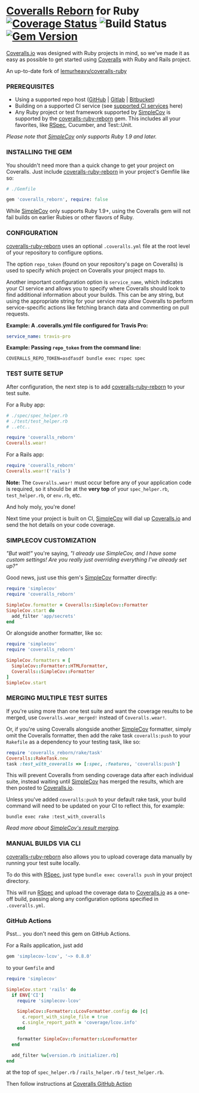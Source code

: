 # [Coveralls Reborn](https://coveralls.io) for Ruby [![Coverage Status](https://coveralls.io/repos/github/tagliala/coveralls-ruby-reborn/badge.svg?branch=main)](https://coveralls.io/github/tagliala/coveralls-ruby-reborn?branch=main) ![Build Status](https://github.com/tagliala/coveralls-ruby-reborn/actions/workflows/ruby.yml/badge.svg) [![Gem Version](https://badge.fury.io/rb/coveralls_reborn.svg)](https://badge.fury.io/rb/coveralls_reborn)

[Coveralls.io](https://coveralls.io) was designed with Ruby projects in mind, so we've made it as
easy as possible to get started using [Coveralls](https://coveralls.io) with Ruby and Rails project.

An up-to-date fork of [lemurheavy/coveralls-ruby](https://github.com/lemurheavy/coveralls-ruby)

### PREREQUISITES

- Using a supported repo host ([GitHub](http://github.com/) | [Gitlab](https://gitlab.com/) |
  [Bitbucket](https://bitbucket.org/))
- Building on a supported CI service (see
  [supported CI services](https://docs.coveralls.io/supported-ci-services) here)
- Any Ruby project or test framework supported by
  [SimpleCov](https://github.com/colszowka/simplecov) is supported by the
  [coveralls-ruby-reborn](https://github.com/tagliala/coveralls-ruby-reborn) gem. This includes
  all your favorites, like [RSpec](http://rspec.info/), Cucumber, and Test::Unit.

*Please note that [SimpleCov](https://github.com/colszowka/simplecov) only supports Ruby 1.9 and later.*

### INSTALLING THE GEM

You shouldn't need more than a quick change to get your project on Coveralls. Just include
[coveralls-ruby-reborn](https://github.com/tagliala/coveralls-ruby-reborn) in your project's
Gemfile like so:

```ruby
# ./Gemfile

gem 'coveralls_reborn', require: false
```

While [SimpleCov](https://github.com/colszowka/simplecov) only supports Ruby 1.9+, using the
Coveralls gem will not fail builds on earlier Rubies or other flavors of Ruby.

### CONFIGURATION

[coveralls-ruby-reborn](https://github.com/tagliala/coveralls-ruby-reborn) uses an optional
`.coveralls.yml` file at the root level of your repository to configure options.

The option `repo_token` (found on your repository's page on Coveralls) is used to specify which
project on Coveralls your project maps to.

Another important configuration option is `service_name`, which indicates your CI service and allows
you to specify where Coveralls should look to find additional information about your builds. This
can be any string, but using the appropriate string for your service may allow Coveralls to perform
service-specific actions like fetching branch data and commenting on pull requests.

**Example: A .coveralls.yml file configured for Travis Pro:**

```yml
service_name: travis-pro
```

**Example: Passing `repo_token` from the command line:**

```console
COVERALLS_REPO_TOKEN=asdfasdf bundle exec rspec spec
```

### TEST SUITE SETUP

After configuration, the next step is to add
[coveralls-ruby-reborn](https://github.com/tagliala/coveralls-ruby-reborn) to your test suite.

For a Ruby app:

```ruby
# ./spec/spec_helper.rb
# ./test/test_helper.rb
# ..etc..

require 'coveralls_reborn'
Coveralls.wear!
```

For a Rails app:

```ruby
require 'coveralls_reborn'
Coveralls.wear!('rails')
```

**Note:** The `Coveralls.wear!` must occur before any of your application code is required, so it
should be at the **very top** of your `spec_helper.rb`, `test_helper.rb`, or `env.rb`, etc.

And holy moly, you're done!

Next time your project is built on CI, [SimpleCov](https://github.com/colszowka/simplecov) will dial
up [Coveralls.io](https://coveralls.io) and send the hot details on your code coverage.

### SIMPLECOV CUSTOMIZATION

*"But wait!"* you're saying, *"I already use SimpleCov, and I have some custom settings! Are you
really just overriding everything I've already set up?"*

Good news, just use this gem's [SimpleCov](https://github.com/colszowka/simplecov) formatter
directly:

```ruby
require 'simplecov'
require 'coveralls_reborn'

SimpleCov.formatter = Coveralls::SimpleCov::Formatter
SimpleCov.start do
  add_filter 'app/secrets'
end
```

Or alongside another formatter, like so:

```ruby
require 'simplecov'
require 'coveralls_reborn'

SimpleCov.formatters = [
  SimpleCov::Formatter::HTMLFormatter,
  Coveralls::SimpleCov::Formatter
]
SimpleCov.start
```

### MERGING MULTIPLE TEST SUITES

If you're using more than one test suite and want the coverage results to be merged, use
`Coveralls.wear_merged!` instead of `Coveralls.wear!`.

Or, if you're using Coveralls alongside another [SimpleCov](https://github.com/colszowka/simplecov)
formatter, simply omit the Coveralls formatter, then add the rake task `coveralls:push` to your
`Rakefile` as a dependency to your testing task, like so:

```ruby
require 'coveralls_reborn/rake/task'
Coveralls::RakeTask.new
task :test_with_coveralls => [:spec, :features, 'coveralls:push']
```

This will prevent Coveralls from sending coverage data after each individual suite, instead waiting
until [SimpleCov](https://github.com/colszowka/simplecov) has merged the results, which are then
posted to [Coveralls.io](https://coveralls.io).

Unless you've added `coveralls:push` to your default rake task, your build command will need to be
updated on your CI to reflect this, for example:

```console
bundle exec rake :test_with_coveralls
```

*Read more about [SimpleCov's result merging](https://github.com/colszowka/simplecov#merging-results).*

### MANUAL BUILDS VIA CLI

[coveralls-ruby-reborn](https://github.com/tagliala/coveralls-ruby-reborn) also allows you to
upload coverage data manually by running your test suite locally.

To do this with [RSpec](http://rspec.info/), just type `bundle exec coveralls push` in your project
directory.

This will run [RSpec](http://rspec.info/) and upload the coverage data to
[Coveralls.io](https://coveralls.io) as a one-off build, passing along any configuration options
specified in `.coveralls.yml`.


### GitHub Actions

Psst... you don't need this gem on GitHub Actions.

For a Rails application, just add

```rb
gem 'simplecov-lcov', '~> 0.8.0'
```

to your `Gemfile` and

```rb
require 'simplecov'

SimpleCov.start 'rails' do
  if ENV['CI']
    require 'simplecov-lcov'

    SimpleCov::Formatter::LcovFormatter.config do |c|
      c.report_with_single_file = true
      c.single_report_path = 'coverage/lcov.info'
    end

    formatter SimpleCov::Formatter::LcovFormatter
  end

  add_filter %w[version.rb initializer.rb]
end
```

at the top of `spec_helper.rb` / `rails_helper.rb` / `test_helper.rb`.

Then follow instructions at [Coveralls GitHub Action](https://github.com/marketplace/actions/coveralls-github-action)
